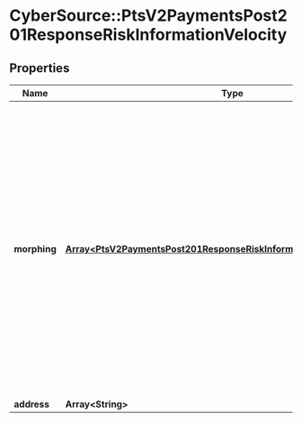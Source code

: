 # CyberSource::PtsV2PaymentsPost201ResponseRiskInformationVelocity

## Properties
Name | Type | Description | Notes
------------ | ------------- | ------------- | -------------
**morphing** | [**Array&lt;PtsV2PaymentsPost201ResponseRiskInformationVelocityMorphing&gt;**](PtsV2PaymentsPost201ResponseRiskInformationVelocityMorphing.md) | List of information codes triggered by the order. These information codes were generated when you created the order and product velocity rules and are returned so that you can associate them with the rules.  Returned by scoring service.  | [optional] 
**address** | **Array&lt;String&gt;** |  | [optional] 


